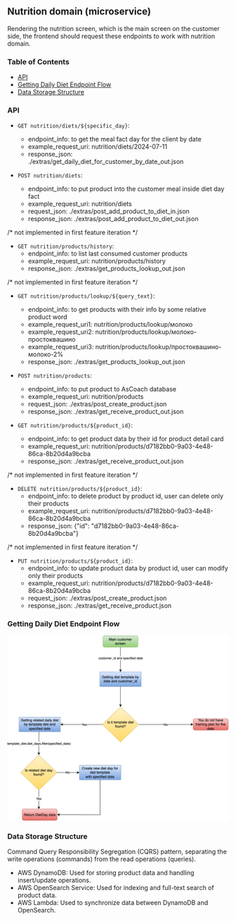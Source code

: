## Nutrition domain (microservice)
Rendering the nutrition screen, which is the main screen on the customer side, 
the frontend should request these endpoints to work with nutrition domain.

### Table of Contents
- [API](#api)
- [Getting Daily Diet Endpoint Flow](#getting-daily-diet-endpoint-flow)
- [Data Storage Structure](#data-storage-structure)

### API
* ```GET nutrition/diets/${specific_day}```:
    * endpoint_info: to get the meal fact day for the client by date
    * example_request_uri: nutrition/diets/2024-07-11
    * response_json: ./extras/get_daily_diet_for_customer_by_date_out.json

* ```POST nutrition/diets```:
    * endpoint_info: to put product into the customer meal inside diet day fact
    * example_request_uri: nutrition/diets
    * request_json: ./extras/post_add_product_to_diet_in.json
    * response_json: ./extras/post_add_product_to_diet_out.json

/* not implemented in first feature iteration */ 
* ```GET nutrition/products/history```:
    * endpoint_info: to list last consumed customer products
    * example_request_uri: nutrition/products/history
    * response_json: ./extras/get_products_lookup_out.json

/* not implemented in first feature iteration */ 
* ```GET nutrition/products/lookup/${query_text}```:
    * endpoint_info: to get products with their info by some relative product word
    * example_request_uri1: nutrition/products/lookup/молоко
    * example_request_uri2: nutrition/products/lookup/молоко-простоквашино
    * example_request_uri3: nutrition/products/lookup/простоквашино-молоко-2%
    * response_json: ./extras/get_products_lookup_out.json

* ```POST nutrition/products```:
    * endpoint_info: to put product to AsCoach database
    * example_request_uri: nutrition/products
    * request_json: ./extras/post_create_product.json
    * response_json: ./extras/get_receive_product_out.json

* ```GET nutrition/products/${product_id}```:
    * endpoint_info: to get product data by their id for product detail card
    * example_request_uri: nutrition/products/d7182bb0-9a03-4e48-86ca-8b20d4a9bcba
    * response_json: ./extras/get_receive_product_out.json

/* not implemented in first feature iteration */ 
* ```DELETE nutrition/products/${product_id}```:
    * endpoint_info: to delete product by product id, user can delete only their products
    * example_request_uri: nutrition/products/d7182bb0-9a03-4e48-86ca-8b20d4a9bcba
    * response_json: {"id": "d7182bb0-9a03-4e48-86ca-8b20d4a9bcba"}

/* not implemented in first feature iteration */ 
* ```PUT nutrition/products/${product_id}```:
    * endpoint_info: to update product data by product id, user can modify only their products
    * example_request_uri: nutrition/products/d7182bb0-9a03-4e48-86ca-8b20d4a9bcba
    * request_json: ./extras/post_create_product.json
    * response_json: ./extras/get_receive_product.json

### Getting Daily Diet Endpoint Flow
![get_daily_diet_flow_diagram](get_daily_diet_flow_diagram.drawio.svg)

### Data Storage Structure
Command Query Responsibility Segregation (CQRS) pattern, separating the write operations (commands) 
from the read operations (queries).

* AWS DynamoDB: Used for storing product data and handling insert/update operations.
* AWS OpenSearch Service: Used for indexing and full-text search of product data.
* AWS Lambda: Used to synchronize data between DynamoDB and OpenSearch.

